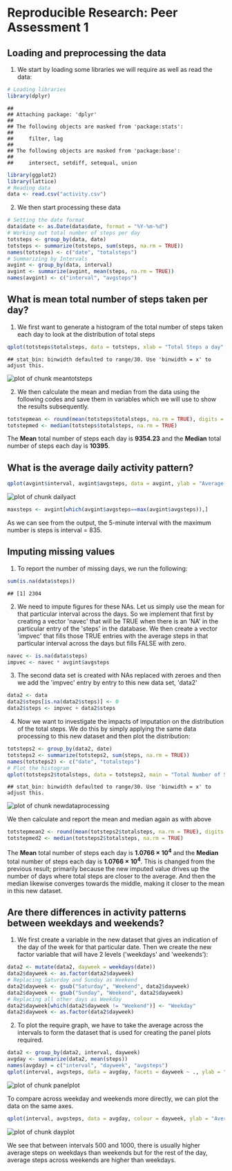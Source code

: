 # Reproducible Research: Peer Assessment 1

## Loading and preprocessing the data

1. We start by loading some libraries we will require as well as read the data:


```r
# Loading libraries
library(dplyr)
```

```
## 
## Attaching package: 'dplyr'
## 
## The following objects are masked from 'package:stats':
## 
##     filter, lag
## 
## The following objects are masked from 'package:base':
## 
##     intersect, setdiff, setequal, union
```

```r
library(ggplot2)
library(lattice)
# Reading data
data <- read.csv("activity.csv")
```

2. We then start processing these data


```r
# Setting the date format
data$date <- as.Date(data$date, format = "%Y-%m-%d")
# Working out total number of steps per day
totsteps <- group_by(data, date)
totsteps <- summarize(totsteps, sum(steps, na.rm = TRUE))
names(totsteps) <- c("date", "totalsteps")
# Summarizing by Intervals
avgint <- group_by(data, interval)
avgint <- summarize(avgint, mean(steps, na.rm = TRUE))
names(avgint) <- c("interval", "avgsteps")
```


## What is mean total number of steps taken per day?

1. We first want to generate a histogram of the total number of steps taken each day to look at the distribution of total steps


```r
qplot(totsteps$totalsteps, data = totsteps, xlab = "Total Steps a day", main = "Total Number of Steps Taken Each Day", geom = "histogram")
```

```
## stat_bin: binwidth defaulted to range/30. Use 'binwidth = x' to adjust this.
```

![plot of chunk meantotsteps](./PA1_template_files/figure-html/meantotsteps.png) 

2. We then calculate the mean and median from the data using the following codes and save them in variables which we will use to show the results subsequently.


```r
totstepmean <- round(mean(totsteps$totalsteps, na.rm = TRUE), digits = 2)
totstepmed <- median(totsteps$totalsteps, na.rm = TRUE)
```

The **Mean** total number of steps each day is **9354.23** and the **Median** total number of steps each day is **10395**.


## What is the average daily activity pattern?


```r
qplot(avgint$interval, avgint$avgsteps, data = avgint, ylab = "Average Steps", xlab = "Interval Number", main = "Daily Activity Pattern", geom = "line")
```

![plot of chunk dailyact](./PA1_template_files/figure-html/dailyact.png) 

```r
maxsteps <- avgint[which(avgint$avgsteps==max(avgint$avgsteps)),]
```

As we can see from the output, the 5-minute interval with the maximum number is steps is interval = 835.

## Imputing missing values

1. To report the number of missing days, we run the following:


```r
sum(is.na(data$steps))
```

```
## [1] 2304
```

2. We need to impute figures for these NAs. Let us simply use the mean for that particular interval across the days. So we implement that first by creating a vector 'navec' that will be TRUE when there is an 'NA' in the particular entry of the 'steps' in the database. We then create a vector 'impvec' that fills those TRUE entries with the average steps in that particular interval across the days but fills FALSE with zero.


```r
navec <- is.na(data$steps)
impvec <- navec * avgint$avgsteps
```

3. The second data set is created with NAs replaced with zeroes and then we add the 'impvec' entry by entry to this new data set, 'data2'


```r
data2 <- data
data2$steps[is.na(data2$steps)] <- 0
data2$steps <- impvec + data2$steps
```

4. Now we want to investigate the impacts of imputation on the distribution of the total steps. We do this by simply applying the same data processing to this new dataset and then plot the distribution:


```r
totsteps2 <- group_by(data2, date)
totsteps2 <- summarize(totsteps2, sum(steps, na.rm = TRUE))
names(totsteps2) <- c("date", "totalsteps")
# Plot the histogram
qplot(totsteps2$totalsteps, data = totsteps2, main = "Total Number of Steps Taken Each Day", xlab = "Total Steps a day", geom = "histogram")
```

```
## stat_bin: binwidth defaulted to range/30. Use 'binwidth = x' to adjust this.
```

![plot of chunk newdataprocessing](./PA1_template_files/figure-html/newdataprocessing.png) 

We then calculate and report the mean and median again as with above


```r
totstepmean2 <- round(mean(totsteps2$totalsteps, na.rm = TRUE), digits = 2)
totstepmed2 <- median(totsteps2$totalsteps, na.rm = TRUE)
```

The **Mean** total number of steps each day is **1.0766 &times; 10<sup>4</sup>** and the **Median** total number of steps each day is **1.0766 &times; 10<sup>4</sup>**. This is changed from the previous result; primarily because the new imputed value drives up the number of days where total steps are closer to the average. And then the median likewise converges towards the middle, making it closer to the mean in this new dataset.


## Are there differences in activity patterns between weekdays and weekends?

1. We first create a variable in the new dataset that gives an indication of the day of the week for that particular date. Then we create the new factor variable that will have 2 levels ('weekdays' and 'weekends'):


```r
data2 <- mutate(data2, dayweek = weekdays(date))
data2$dayweek <- as.factor(data2$dayweek)
# Replacing Saturday and Sunday as Weekend
data2$dayweek <- gsub("Saturday", "Weekend", data2$dayweek)
data2$dayweek <- gsub("Sunday", "Weekend", data2$dayweek)
# Replacing all other days as Weekday
data2$dayweek[which(data2$dayweek != "Weekend")] <- "Weekday"
data2$dayweek <- as.factor(data2$dayweek)
```

2. To plot the require graph, we have to take the average across the intervals to form the dataset that is used for creating the panel plots required.


```r
data2 <- group_by(data2, interval, dayweek)
avgday <- summarize(data2, mean(steps))
names(avgday) = c("interval", "dayweek", "avgsteps")
qplot(interval, avgsteps, data = avgday, facets = dayweek ~ ., ylab = "Average Steps", xlab = "Interval Number", main = "Daily Activity Pattern across Weekday & Weekends", geom = "line")
```

![plot of chunk panelplot](./PA1_template_files/figure-html/panelplot.png) 

To compare across weekday and weekends more directly, we can plot the data on the same axes.


```r
qplot(interval, avgsteps, data = avgday, colour = dayweek, ylab = "Average Steps", xlab = "Interval Number", main = "Daily Activity Pattern across Weekday & Weekends", geom = "line")
```

![plot of chunk dayplot](./PA1_template_files/figure-html/dayplot.png) 

We see that between intervals 500 and 1000, there is usually higher average steps on weekdays than weekends but for the rest of the day, average steps across weekends are higher than weekdays.
